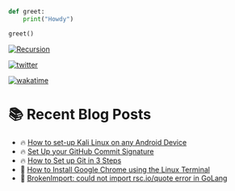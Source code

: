 ``` Python
def greet:
    print("Howdy")

greet()
```

[![Recursion](https://badgen.net/#static/recursion/badge)](https://github.com/IanoNjuguna)

[![twitter](https://img.shields.io/twitter/follow/ianonjuguna?logo=twitter&style=social)](https://twitter.com/ianonjuguna)

[![wakatime](https://wakatime.com/badge/user/04d9ef08-6345-44d6-88a5-c4b7c8b0384e.svg)](https://wakatime.com/@04d9ef08-6345-44d6-88a5-c4b7c8b0384e?style=social)


# :books: Recent Blog Posts

<!-- BLOGPOSTS:START -->
 - 🔥 [How to set-up Kali Linux on any Android Device](https://ianonjuguna.hashnode.dev/how-to-set-up-kali-linux-on-any-android-device)
 - 🔥 [Set Up your GitHub Commit Signature](https://ianonjuguna.hashnode.dev/set-up-your-github-commit-signature)
 - 🔥 [How to Set up Git in 3 Steps](https://ianonjuguna.hashnode.dev/how-to-set-up-git-in-3-steps)
 - 💫 [How to Install Google Chrome using the Linux Terminal](https://ianonjuguna.hashnode.dev/how-to-install-google-chrome-using-the-linux-terminal)
 - 🌮 [BrokenImport: could not import rsc.io/quote error in GoLang](https://ianonjuguna.hashnode.dev/could-not-import-rscioquote)<!-- BLOGPOSTS:END -->
